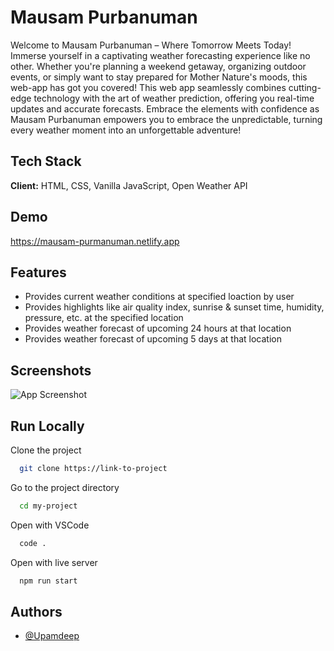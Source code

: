 
# Mausam Purbanuman

Welcome to Mausam Purbanuman – Where Tomorrow Meets Today! Immerse yourself in a captivating weather forecasting experience like no other. Whether you're planning a weekend getaway, organizing outdoor events, or simply want to stay prepared for Mother Nature's moods, this web-app has got you covered! This web app seamlessly combines cutting-edge technology with the art of weather prediction, offering you real-time updates and accurate forecasts. Embrace the elements with confidence as Mausam Purbanuman empowers you to embrace the unpredictable, turning every weather moment into an unforgettable adventure!

## Tech Stack

**Client:** HTML, CSS, Vanilla JavaScript, Open Weather API

## Demo

https://mausam-purmanuman.netlify.app

## Features

- Provides current weather conditions at specified loaction by user
- Provides highlights like air quality index, sunrise & sunset time, humidity, pressure, etc. at the specified location
- Provides weather forecast of upcoming 24 hours at that location 
- Provides weather forecast of upcoming 5 days at that location 

## Screenshots

![App Screenshot](https://via.placeholder.com/468x300?text=App+Screenshot+Here)

## Run Locally

Clone the project

```bash
  git clone https://link-to-project
```

Go to the project directory

```bash
  cd my-project
```

Open with VSCode

```bash
  code .
```

Open with live server

```bash
  npm run start
```


## Authors

- [@Upamdeep](https://www.github.com/HengdangKiller)
